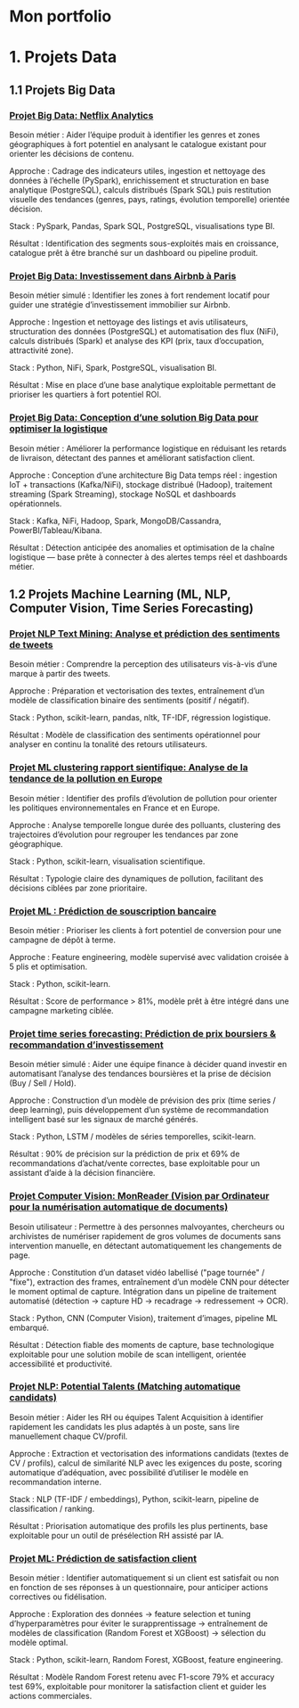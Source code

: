 # Mon portfolio

# 1. Projets Data

## 1.1 Projets Big Data

### [Projet Big Data: Netflix Analytics](https://github.com/gbangout/projet-big-data-netflix-analytics.git)
Besoin métier : Aider l’équipe produit à identifier les genres et zones géographiques à fort potentiel en analysant le catalogue existant pour orienter les décisions de contenu.

Approche : Cadrage des indicateurs utiles, ingestion et nettoyage des données à l’échelle (PySpark), enrichissement et structuration en base analytique (PostgreSQL), calculs distribués (Spark SQL) puis restitution visuelle des tendances (genres, pays, ratings, évolution temporelle) orientée décision.

Stack : PySpark, Pandas, Spark SQL, PostgreSQL, visualisations type BI.

Résultat : Identification des segments sous-exploités mais en croissance, catalogue prêt à être branché sur un dashboard ou pipeline produit.

### [Projet Big Data: Investissement dans Airbnb à Paris](https://github.com/gbangout/projet-big-data-investissement-airbnb.git)

Besoin métier simulé : Identifier les zones à fort rendement locatif pour guider une stratégie d’investissement immobilier sur Airbnb.

Approche : Ingestion et nettoyage des listings et avis utilisateurs, structuration des données (PostgreSQL) et automatisation des flux (NiFi), calculs distribués (Spark) et analyse des KPI (prix, taux d’occupation, attractivité zone).

Stack : Python, NiFi, Spark, PostgreSQL, visualisation BI.

Résultat : Mise en place d’une base analytique exploitable permettant de prioriser les quartiers à fort potentiel ROI.

### [Projet Big Data: Conception d’une solution Big Data pour optimiser la logistique](https://github.com/gbangout/gestion-de-projet-big-data-logistics.git)
Besoin métier : Améliorer la performance logistique en réduisant les retards de livraison, détectant des pannes et améliorant satisfaction client.

Approche : Conception d’une architecture Big Data temps réel : ingestion IoT + transactions (Kafka/NiFi), stockage distribué (Hadoop), traitement streaming (Spark Streaming), stockage NoSQL et dashboards opérationnels.

Stack : Kafka, NiFi, Hadoop, Spark, MongoDB/Cassandra, PowerBI/Tableau/Kibana.

Résultat : Détection anticipée des anomalies et optimisation de la chaîne logistique — base prête à connecter à des alertes temps réel et dashboards métier.

## 1.2 Projets Machine Learning (ML, NLP, Computer Vision, Time Series Forecasting)

### [Projet NLP Text Mining: Analyse et prédiction des sentiments de tweets](https://github.com/gbangout/text-mining-sentiment.git)
Besoin métier : Comprendre la perception des utilisateurs vis-à-vis d’une marque à partir des tweets.

Approche : Préparation et vectorisation des textes, entraînement d’un modèle de classification binaire des sentiments (positif / négatif).

Stack : Python, scikit-learn, pandas, nltk, TF-IDF, régression logistique.

Résultat : Modèle de classification des sentiments opérationnel pour analyser en continu la tonalité des retours utilisateurs.


### [Projet ML clustering rapport sientifique: Analyse de la tendance de la pollution en Europe](https://www.eionet.europa.eu/etcs/etc-he/products/etc-he-products/etc-he-reports/etc-he-report-2023-8-long-term-trends-of-air-pollutants-at-european-and-national-level-2005-2021)
Besoin métier : Identifier des profils d’évolution de pollution pour orienter les politiques environnementales en France et en Europe.

Approche : Analyse temporelle longue durée des polluants, clustering des trajectoires d’évolution pour regrouper les tendances par zone géographique.

Stack : Python, scikit-learn, visualisation scientifique.

Résultat : Typologie claire des dynamiques de pollution, facilitant des décisions ciblées par zone prioritaire.

### [Projet ML : Prédiction de souscription bancaire](https://github.com/gbangout-apziva/term-deposit.git)
Besoin métier : Prioriser les clients à fort potentiel de conversion pour une campagne de dépôt à terme.

Approche : Feature engineering, modèle supervisé avec validation croisée à 5 plis et optimisation.

Stack : Python, scikit-learn.

Résultat : Score de performance > 81%, modèle prêt à être intégré dans une campagne marketing ciblée.


### [Projet time series forecasting: Prédiction de prix boursiers & recommandation d’investissement](https://github.com/gbangout-apziva/term-deposit.git)
Besoin métier simulé : Aider une équipe finance à décider quand investir en automatisant l’analyse des tendances boursières et la prise de décision (Buy / Sell / Hold).

Approche : Construction d’un modèle de prévision des prix (time series / deep learning), puis développement d’un système de recommandation intelligent basé sur les signaux de marché générés.

Stack : Python, LSTM / modèles de séries temporelles, scikit-learn.

Résultat : 90% de précision sur la prédiction de prix et 69% de recommandations d’achat/vente correctes, base exploitable pour un assistant d’aide à la décision financière.


### [Projet Computer Vision: MonReader (Vision par Ordinateur pour la numérisation automatique de documents)](https://github.com/gbangout-apziva/MonReader.git)
Besoin utilisateur : Permettre à des personnes malvoyantes, chercheurs ou archivistes de numériser rapidement de gros volumes de documents sans intervention manuelle, en détectant automatiquement les changements de page.

Approche : Constitution d’un dataset vidéo labellisé ("page tournée" / "fixe"), extraction des frames, entraînement d’un modèle CNN pour détecter le moment optimal de capture. Intégration dans un pipeline de traitement automatisé (détection → capture HD → recadrage → redressement → OCR).

Stack : Python, CNN (Computer Vision), traitement d’images, pipeline ML embarqué.

Résultat : Détection fiable des moments de capture, base technologique exploitable pour une solution mobile de scan intelligent, orientée accessibilité et productivité.

### [Projet NLP: Potential Talents (Matching automatique candidats)](https://github.com/gbangout-apziva/potential-talents.git)
Besoin métier : Aider les RH ou équipes Talent Acquisition à identifier rapidement les candidats les plus adaptés à un poste, sans lire manuellement chaque CV/profil.

Approche : Extraction et vectorisation des informations candidats (textes de CV / profils), calcul de similarité NLP avec les exigences du poste, scoring automatique d’adéquation, avec possibilité d’utiliser le modèle en recommandation interne.

Stack : NLP (TF-IDF / embeddings), Python, scikit-learn, pipeline de classification / ranking.

Résultat : Priorisation automatique des profils les plus pertinents, base exploitable pour un outil de présélection RH assisté par IA.


### [Projet ML: Prédiction de satisfaction client](https://github.com/gbangout-apziva/customer-happiness.git)
Besoin métier : Identifier automatiquement si un client est satisfait ou non en fonction de ses réponses à un questionnaire, pour anticiper actions correctives ou fidélisation.

Approche : Exploration des données → feature selection et tuning d’hyperparamètres pour éviter le surapprentissage → entraînement de modèles de classification (Random Forest et XGBoost) → sélection du modèle optimal.

Stack : Python, scikit-learn, Random Forest, XGBoost, feature engineering.

Résultat : Modèle Random Forest retenu avec F1-score 79% et accuracy test 69%, exploitable pour monitorer la satisfaction client et guider les actions commerciales.

